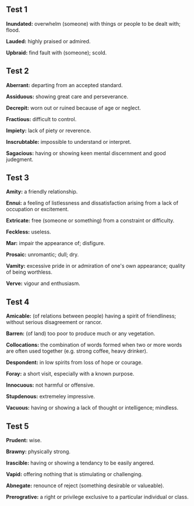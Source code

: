 ## Test 1
**Inundated:** overwhelm (someone) with things or people to be dealt with; flood.

**Lauded:** highly praised or admired.

**Upbraid:** find fault with (someone); scold.


## Test 2
**Aberrant:** departing from an accepted standard.

**Assiduous:** showing great care and perseverance.

**Decrepit:** worn out or ruined because of age or neglect.

**Fractious:** difficult to control.

**Impiety:** lack of piety or reverence.

**Inscrubtable:** impossible to understand or interpret.

**Sagacious:** having or showing keen mental discernment and good judegment.


## Test 3
**Amity:** a friendly relationship.

**Ennui:** a feeling of listlessness and dissatisfaction arising from a lack of occupation or excitement.

**Extricate:** free (someone or something) from a constraint or difficulty.

**Feckless:** useless.

**Mar:** impair the appearance of; disfigure.

**Prosaic:** unromantic; dull; dry.

**Vamity:** excessive pride in or admiration of one's own appearance; quality of being worthless.

**Verve:** vigour and enthusiasm.


## Test 4
**Amicable:** (of relations between people) having a spirit of friendliness; without serious disagreement or rancor.

**Barren:** (of land) too poor to produce much or any vegetation.

**Collocations:** the combination of words formed when two or more words are often used together (e.g. strong coffee, heavy drinker).

**Despondent:** in low spirits from loss of hope or courage.

**Foray:** a short visit, especially with a known purpose.

**Innocuous:** not harmful or offensive.

**Stupdenous:** extremeley impressive.

**Vacuous:** having or showing a lack of thought or intelligence; mindless.



## Test 5
**Prudent:** wise.

**Brawny:** physically strong.

**Irascible:** having or showing a tendancy to be easily angered.

**Vapid:** offering nothing that is stimulating or challenging.

**Abnegate:** renounce of reject (something desirable or valueable).

**Prerogrative:** a right or privilege exclusive to a particular individual or class.